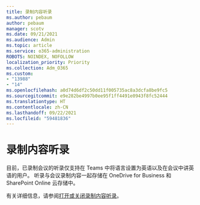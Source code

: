 ```yaml
---
title: 录制内容听录
ms.author: pebaum
author: pebaum
manager: scotv
ms.date: 09/21/2021
ms.audience: Admin
ms.topic: article
ms.service: o365-administration
ROBOTS: NOINDEX, NOFOLLOW
localization_priority: Priority
ms.collection: Adm_O365
ms.custom:
- "13988"
- "14"
ms.openlocfilehash: a0d74d6df2c50dd11f005735ac8a3dcfa8be9fc5
ms.sourcegitcommit: e9e282be4997b0ee95f1ff4491e0943f8fc52444
ms.translationtype: HT
ms.contentlocale: zh-CN
ms.lasthandoff: 09/22/2021
ms.locfileid: "59481836"
---
```

# <a name="recording-transcriptions"></a>录制内容听录

目前，已录制会议的听录仅支持在 Teams 中将语言设置为英语以及在会议中讲英语的用户。 听录与会议录制内容一起存储在 OneDrive for Business 和 SharePoint Online 云存储中。

有关详细信息，请参阅[打开或关闭录制内容听录](https://docs.microsoft.com/microsoftteams/cloud-recording#turn-on-or-turn-off-recording-transcription)。
